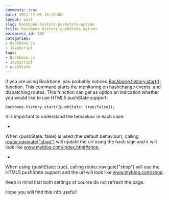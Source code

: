 ```yaml
---
comments: true
date: 2012-12-05 18:10:00
layout: post
slug: backbone-history-pushstate-option
title: Backbone history pushState option
wordpress_id: 165
categories:
- Backbone.js
- JavaScript
tags:
- Backbone.js
- JavaScript
- pushState
---
```



If you are using Backbone, you probably noticed [Backbone.history.start();](http://backbonejs.org/#History-start) function. This command starts the monitoring on hashchange events, and dispatching routes. This function can get as option an indication whether you would like to use HTML5 pushState support:

    
    Backbone.history.start({pushState: true/false});








It is important to understand the behaviour in each case:




  * 
When {pushState: false} is used (the default behaviour), calling [router.navigate("shop")](http://backbonejs.org/#Router-navigate) will update the url using the hash sign and it will look like www.myblog.com/index.html#shop.



  * 
When using {pushState: true}, calling router.navigate("shop") will use the HTML5 pushState support and the url will look like  www.myblog.com/shop.



Keep in mind that both settings of course do not refresh the page.




Hope you will find this info useful!

